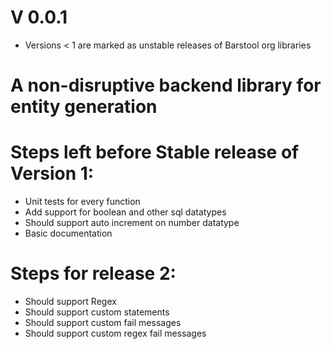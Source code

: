 # V 0.0.1

* Versions < 1 are marked as unstable releases of Barstool org libraries 

# A non-disruptive backend library for entity generation


# Steps left before Stable release of Version 1:
* Unit tests for every function
* Add support for boolean and other sql datatypes
* Should support auto increment on number datatype
* Basic documentation

# Steps for release 2:
* Should support Regex
* Should support custom statements
* Should support custom fail messages
* Should support custom regex fail messages

